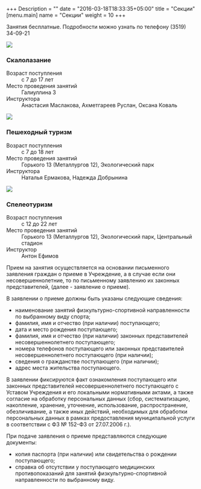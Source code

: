 +++
Description = ""
date = "2016-03-18T18:33:35+05:00"
title = "Секции"
[menu.main]
name = "Секции"
weight = 10
+++

<p>Занятия бесплатные. Подробности можно узнать по телефону (3519) 34-09-21
<div class="pure-g">
    <div class="pure-u-1-3">
        <img src="/images/climbing.jpg">
    </div>
    <div class="pure-u-2-3">
        <div class="section-description">
        <h3>Скалолазание</h3>
        <dl>
            <dt>Возраст поступления</dt>
            <dd>с 7 до 17 лет</dd>
            <dt>Место проведения занятий</dt>
            <dd>Галиуллина 3</dd>
            <dt>Инструктора</dt>
            <dd>Анастасия Маслакова, Ахметгареев Руслан, Оксана Коваль</dd>
        </dl>
        </div>
    </div>
</div>
<div class="pure-g">
    <div class="pure-u-1-3">
        <img src="/images/sport_tourism.jpg">
    </div>
    <div class="pure-u-2-3">
        <div class="section-description">
        <h3>Пешеходный туризм</h3>
        <dl>
            <dt>Возраст поступления</dt>
            <dd>с 7 до 18 лет</dd>
            <dt>Место проведения занятий</dt>
            <dd>Горького 13 (Металлургов 12), Экологический парк</dd>
            <dt>Инструктора</dt>
            <dd>Наталья Ермакова, Надежда Добрынина</dd>
        </dl>
        </div>
    </div>
</div>
<div class="pure-g">
    <div class="pure-u-1-3">
        <img src="/images/speleo.jpg">
    </div>
    <div class="pure-u-2-3">
        <div class="section-description">
        <h3>Спелеотуризм</h3>
        <dl>
            <dt>Возраст поступления</dt>
            <dd>с 12 до 22 лет</dd>
            <dt>Место проведения занятий</dt>
            <dd>Горького 13 (Металлургов 12), Экологический парк, Центральный стадион</dd>
            <dt>Инструктор</dt>
            <dd>Антон Ефимов</dd>
        </dl>
        </div>
    </div>
</div>

Прием на занятия осуществляется на основании письменного заявления граждан о приеме в Учреждение, а в случае если они несовершеннолетние, то по письменному заявлению их законных представителей, (далее - заявление о приеме).

В заявлении о приеме должны быть  указаны следующие сведения:

 - наименование занятий физкультурно-спортивной направленности по выбранному виду спорта;
 - фамилия, имя и отчество (при наличии) поступающего;
 - дата и место рождения поступающего;
 - фамилия, имя и отчество (при наличии) законных представителей несовершеннолетнего поступающего;
 - номера телефонов поступающего или законных представителей несовершеннолетнего поступающего (при наличии);
 - сведения о гражданстве поступающего (при наличии);
 - адрес места жительства поступающего.

В заявлении фиксируются факт ознакомления поступающего или законных представителей несовершеннолетнего поступающего с Уставом Учреждения и его локальными нормативными актами, а также согласие на обработку персональных данных (сбор, систематизацию, накопление, хранение, уточнение, использование, распространение, обезличивание, а также иных действий, необходимых для обработки персональных данных в рамках предоставления муниципальной услуги в соответствии с ФЗ № 152-ФЗ от 27.07.2006 г.).

При подаче заявления о приеме представляются следующие документы:

 - копия паспорта (при наличии) или свидетельства о рождении поступающего;
 - справка об отсутствии у поступающего медицинских противопоказаний для занятий физкультурно-спортивной направленности по выбранному виду.


